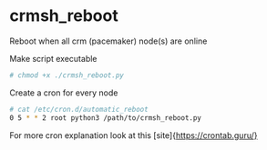 # crmsh_reboot
Reboot when all crm (pacemaker) node(s) are online

Make script executable
```bash
# chmod +x ./crmsh_reboot.py
```

Create a cron for every node
```bash
# cat /etc/cron.d/automatic_reboot
0 5 * * 2 root python3 /path/to/crmsh_reboot.py
```

For more cron explanation look at this [site]{https://crontab.guru/}
